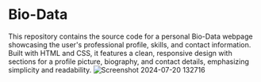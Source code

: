 # Bio-Data
This repository contains the source code for a personal Bio-Data webpage showcasing the user's professional profile, skills, and contact information. Built with HTML and CSS, it features a clean, responsive design with sections for a profile picture, biography, and contact details, emphasizing simplicity and readability.
![Screenshot 2024-07-20 132716](https://github.com/user-attachments/assets/fd6d16c5-7f5f-4881-bee1-e37147eeee82)
